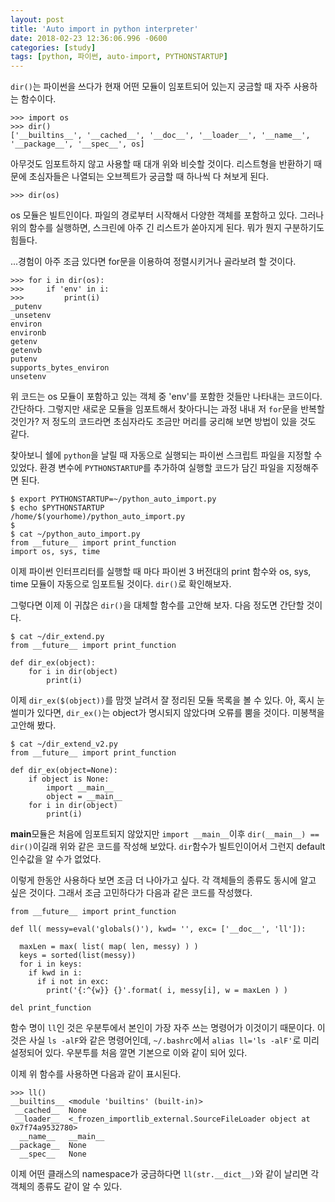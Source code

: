 ```yaml
---
layout: post
title: 'Auto import in python interpreter'
date: 2018-02-23 12:36:06.996 -0600
categories: [study]
tags: [python, 파이썬, auto-import, PYTHONSTARTUP]
---
```


`dir()`는 파이썬을 쓰다가 현재 어떤 모듈이 임포트되어 있는지 궁금할 때 자주 사용하는 함수이다.

    >>> import os
    >>> dir()
    ['__builtins__', '__cached__', '__doc__', '__loader__', '__name__', '__package__', '__spec__', os]

아무것도 임포트하지 않고 사용할 때 대개 위와 비슷할 것이다. 리스트형을 반환하기 때문에 초심자들은 나열되는 오브젝트가 궁금할 때 하나씩 다 쳐보게 된다.

    >>> dir(os)

os 모듈은 빌트인이다. 파일의 경로부터 시작해서 다양한 객체를 포함하고 있다. 그러나 위의 함수를 실행하면, 스크린에 아주 긴 리스트가 쏟아지게 된다. 뭐가 뭔지 구분하기도 힘들다.

...경험이 아주 조금 있다면 for문을 이용하여 정렬시키거나 골라보려 할 것이다.

    >>> for i in dir(os):
    >>>     if 'env' in i:
    >>>         print(i)
    _putenv
    _unsetenv
    environ
    environb
    getenv
    getenvb
    putenv
    supports_bytes_environ
    unsetenv

위 코드는 os 모듈이 포함하고 있는 객체 중 'env'를 포함한 것들만 나타내는 코드이다. 간단하다. 그렇지만 새로운 모듈을 임포트해서 찾아다니는 과정 내내 저 `for`문을 반복할 것인가? 저 정도의 코드라면 초심자라도 조금만 머리를 궁리해 보면 방법이 있을 것도 같다.

찾아보니 쉘에 `python`을 날릴 때 자동으로 실행되는 파이썬 스크립트 파일을 지정할 수 있었다. 환경 변수에 `PYTHONSTARTUP`를 추가하여 실행할 코드가 담긴 파일을 지정해주면 된다.

    $ export PYTHONSTARTUP=~/python_auto_import.py
    $ echo $PYTHONSTARTUP
    /home/$(yourhome)/python_auto_import.py
    $
    $ cat ~/python_auto_import.py
    from __future__ import print_function
    import os, sys, time

이제 파이썬 인터프리터를 실행할 때 마다 파이썬 3 버전대의 print 함수와 os, sys, time 모듈이 자동으로 임포트될 것이다. `dir()`로 확인해보자.

그렇다면 이제 이 귀찮은 `dir()`을 대체할 함수를 고안해 보자. 다음 정도면 간단할 것이다.

    $ cat ~/dir_extend.py
    from __future__ import print_function

    def dir_ex(object):
        for i in dir(object)
            print(i)

이제 `dir_ex($(object))`를 맘껏 날려서 잘 정리된 모듈 목록을 볼 수 있다. 아, 혹시 눈썰미가 있다면, `dir_ex()`는 object가 명시되지 않았다며 오류를 뿜을 것이다. 미봉책을 고안해 봤다.

    $ cat ~/dir_extend_v2.py
    from __future__ import print_function

    def dir_ex(object=None):
        if object is None:
            import __main__
            object = __main__
        for i in dir(object)
            print(i)

**main**모듈은 처음에 임포트되지 않았지만 `import __main__`이후 `dir(__main__) == dir()`이길래 위와 같은 코드를 작성해 보았다. `dir`함수가 빌트인이어서 그런지 default 인수값을 알 수가 없었다.

이렇게 한동안 사용하다 보면 조금 더 나아가고 싶다. 각 객체들의 종류도 동시에 알고 싶은 것이다. 그래서 조금 고민하다가 다음과 같은 코드를 작성했다.

    from __future__ import print_function

    def ll( messy=eval('globals()'), kwd= '', exc= ['__doc__', 'll']):

      maxLen = max( list( map( len, messy) ) )
      keys = sorted(list(messy))
      for i in keys:
        if kwd in i:
          if i not in exc:
            print('{:^{w}} {}'.format( i, messy[i], w = maxLen ) )

    del print_function

함수 명이 `ll`인 것은 우분투에서 본인이 가장 자주 쓰는 명령어가 이것이기 때문이다. 이것은 사실 `ls -alF`와 같은 명령어인데, `~/.bashrc`에서 `alias ll='ls -alF'`로 미리 설정되어 있다. 우분투를 처음 깔면 기본으로 이와 같이 되어 있다.

이제 위 함수를 사용하면 다음과 같이 표시된다.

    >>> ll()
    __builtins__ <module 'builtins' (built-in)>
     __cached__  None
     __loader__  <_frozen_importlib_external.SourceFileLoader object at 0x7f74a9532780>
      __name__   __main__
    __package__  None
      __spec__   None

이제 어떤 클래스의 namespace가 궁금하다면 `ll(str.__dict__)`와 같이 날리면 각 객체의 종류도 같이 알 수 있다.
